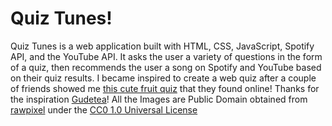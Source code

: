 # Quiz Tunes!
Quiz Tunes is a web application built with HTML, CSS, JavaScript, Spotify API, and the YouTube API.
It asks the user a variety of questions in the form of a quiz, then recommends the user a song on
Spotify and YouTube based on their quiz results.
I became inspired to create a web quiz after a couple of friends showed me [this cute fruit quiz](https://github.com/Gudetea/FruitCard-Odyssey) that they found online! Thanks for the inspiration [Gudetea](https://github.com/Gudetea)!
All the Images are Public Domain obtained from [rawpixel](https://www.rawpixel.com/) under the [CC0 1.0 Universal License](https://creativecommons.org/publicdomain/zero/1.0/)
